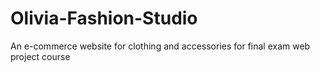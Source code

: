 # Olivia-Fashion-Studio
An e-commerce website for clothing and accessories for final exam web project course
